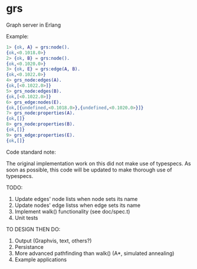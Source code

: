 grs
===

Graph server in Erlang


Example:

```erlang
1> {ok, A} = grs:node().
{ok,<0.1018.0>}
2> {ok, B} = grs:node().
{ok,<0.1020.0>}
3> {ok, E} = grs:edge(A, B).
{ok,<0.1022.0>}
4> grs_node:edges(A).
{ok,[<0.1022.0>]}
5> grs_node:edges(B).
{ok,[<0.1022.0>]}
6> grs_edge:nodes(E).
{ok,[{undefined,<0.1018.0>},{undefined,<0.1020.0>}]}
7> grs_node:properties(A).
{ok,[]}
8> grs_node:properties(B).
{ok,[]}
9> grs_edge:properties(E).
{ok,[]}
```

Code standard note:

The original implementation work on this did not make use of typespecs. As soon as possible, this code will be updated to make thorough use of typespecs.

TODO:

1. Update edges' node lists when node sets its name
2. Update nodes' edge listss when edge sets its name
3. Implement walk() functionality (see doc/spec.t)
4. Unit tests

TO DESIGN THEN DO:

1. Output (Graphvis, text, others?)
2. Persistance
3. More advanced pathfinding than walk() (A*, simulated annealing)
4. Example applications
